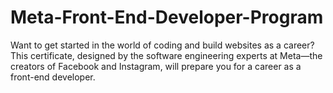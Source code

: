 # Meta-Front-End-Developer-Program
Want to get started in the world of coding and build websites as a career? This certificate, designed by the software engineering experts at Meta—the creators of Facebook and Instagram, will prepare you for a career as a front-end developer.
